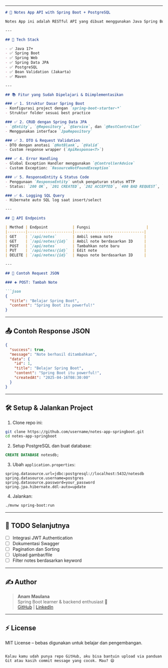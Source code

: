 
---

```md
# 📝 Notes App API with Spring Boot + PostgreSQL

Notes App ini adalah RESTful API yang dibuat menggunakan Java Spring Boot. Aplikasi ini digunakan untuk menyimpan, melihat, mengedit, dan menghapus catatan secara efisien. Data disimpan dalam database PostgreSQL.

---

## 🚀 Tech Stack

- ✅ Java 17+
- ✅ Spring Boot
- ✅ Spring Web
- ✅ Spring Data JPA
- ✅ PostgreSQL
- ✅ Bean Validation (Jakarta)
- ✅ Maven

---

## 📚 Fitur yang Sudah Dipelajari & Diimplementasikan

### ✅ 1. Struktur Dasar Spring Boot
- Konfigurasi project dengan `spring-boot-starter-*`
- Struktur folder sesuai best practice

### ✅ 2. CRUD dengan Spring Data JPA
- `@Entity`, `@Repository`, `@Service`, dan `@RestController`
- Menggunakan interface `JpaRepository`

### ✅ 3. DTO & Request Validation
- DTO dengan anotasi `@NotBlank`, `@Valid`
- Custom response wrapper (`ApiResponse<T>`)

### ✅ 4. Error Handling
- Global Exception Handler menggunakan `@ControllerAdvice`
- Custom Exception: `ResourceNotFoundException`

### ✅ 5. ResponseEntity & Status Code
- Penggunaan `ResponseEntity` untuk pengaturan status HTTP
- Status: `200 OK`, `201 CREATED`, `202 ACCEPTED`, `400 BAD REQUEST`, `404 NOT FOUND`

### ✅ 6. Logging SQL Query
- Hibernate auto SQL log saat insert/select

---

## 📁 API Endpoints

| Method | Endpoint           | Fungsi                         |
|--------|--------------------|-------------------------------|
| GET    | `/api/notes`       | Ambil semua note              |
| GET    | `/api/notes/{id}`  | Ambil note berdasarkan ID     |
| POST   | `/api/notes`       | Tambahkan note baru           |
| PUT    | `/api/notes/{id}`  | Edit note                     |
| DELETE | `/api/notes/{id}`  | Hapus note berdasarkan ID     |

---

## 🔖 Contoh Request JSON

### ➕ POST: Tambah Note

```json
{
  "title": "Belajar Spring Boot",
  "content": "Spring Boot itu powerful!"
}
```

---

## 📤 Contoh Response JSON

```json
{
  "success": true,
  "message": "Note berhasil ditambahkan",
  "data": {
    "id": 1,
    "title": "Belajar Spring Boot",
    "content": "Spring Boot itu powerful!",
    "createdAt": "2025-04-16T08:30:00"
  }
}
```

---

## 🛠️ Setup & Jalankan Project

1. Clone repo ini:
```bash
git clone https://github.com/username/notes-app-springboot.git
cd notes-app-springboot
```

2. Setup PostgreSQL dan buat database:
```sql
CREATE DATABASE notesdb;
```

3. Ubah `application.properties`:
```properties
spring.datasource.url=jdbc:postgresql://localhost:5432/notesdb
spring.datasource.username=postgres
spring.datasource.password=your_password
spring.jpa.hibernate.ddl-auto=update
```

4. Jalankan:
```bash
./mvnw spring-boot:run
```

---

## 📌 TODO Selanjutnya

- [ ] Integrasi JWT Authentication
- [ ] Dokumentasi Swagger
- [ ] Pagination dan Sorting
- [ ] Upload gambar/file
- [ ] Filter notes berdasarkan keyword

---

## ✍️ Author

> **Anam Maulana**  
> Spring Boot learner & backend enthusiast 🚀  
> [GitHub](https://github.com/anammaulana) | [LinkedIn](https://linkedin.com/in/anammaulana)

---

## ⚡ License

MIT License – bebas digunakan untuk belajar dan pengembangan.

```

Kalau kamu udah punya repo GitHub, aku bisa bantuin upload via panduan Git atau kasih commit message yang cocok. Mau? 😄
